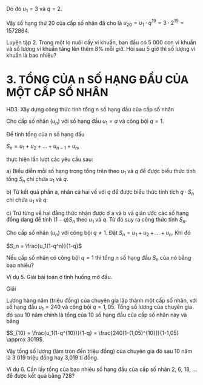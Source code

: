 Do đó $u_1 = 3$ và $q = 2$.

Vậy số hạng thứ 20 của cấp số nhân đã cho là $u_{20} = u_1 \cdot q^{19} = 3 \cdot 2^{19} = 1572864$.

Luyện tập 2. Trong một lọ nuôi cấy vi khuẩn, ban đầu có 5 000 con vi khuẩn và số lượng vi khuẩn tăng lên thêm 8% mỗi giờ. Hỏi sau 5 giờ thì số lượng vi khuẩn là bao nhiêu?

# 3. TỔNG CỦA n SỐ HẠNG ĐẦU CỦA MỘT CẤP SỐ NHÂN

HD3. Xây dựng công thức tính tổng n số hạng đầu của cấp số nhân

Cho cấp số nhân $(u_n)$ với số hạng đầu $u_1 = a$ và công bội $q = 1$.

Để tính tổng của n số hạng đầu

$S_n = u_1 + u_2 + ... + u_{n-1} + u_n$,

thực hiện lần lượt các yêu cầu sau:

a) Biểu diễn mỗi số hạng trong tổng trên theo $u_1$ và $q$ để được biểu thức tính tổng $S_n$ chỉ chứa $u_1$ và $q$.

b) Từ kết quả phần a, nhân cả hai vế với $q$ để được biểu thức tính tích $q \cdot S_n$ chỉ chứa $u_1$ và $q$.

c) Trừ từng vế hai đẳng thức nhận được ở a và b và giản ước các số hạng đồng dạng để tính $(1-q)S_n$ theo $u_1$ và $q$. Từ đó suy ra công thức tính $S_n$.

Cho cấp số nhân $(u_n)$ với công bội $q \neq 1$. Đặt $S_n = u_1 + u_2 + ... + u_n$. Khi đó

$S_n = \frac{u_1(1-q^n)}{1-q}$

Nếu cấp số nhân có công bội $q = 1$ thì tổng n số hạng đầu $S_n$ của nó bằng bao nhiêu?

Ví dụ 5. Giải bài toán ở tình huống mở đầu.

Giải

Lương hàng năm (triệu đồng) của chuyên gia lập thành một cấp số nhân, với số hạng đầu $u_1 = 240$ và công bội $q = 1,05$. Tổng số lương của chuyên gia đó sau 10 năm chính là tổng của 10 số hạng đầu của cấp số nhân này và bằng

$S_{10} = \frac{u_1(1-q^{10})}{1-q} = \frac{240[1-(1,05)^{10}]}{1-1,05} \approx 3019$.

Vậy tổng số lương (làm tròn đến triệu đồng) của chuyên gia đó sau 10 năm là 3 019 triệu đồng hay 3,019 tỉ đồng.

Ví dụ 6. Cần lấy tổng của bao nhiêu số hạng đầu của cấp số nhân 2, 6, 18, ... để được kết quả bằng 728?